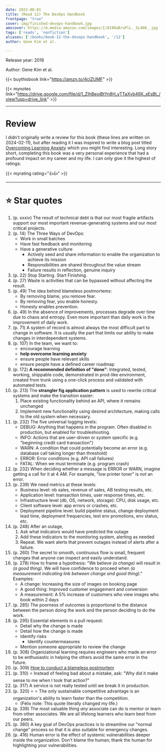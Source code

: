 ```yaml
---
date: 2022-08-01
title: (Read 12) The DevOps Handbook
frontpage: "true"
cover: img/finished-devops-handbook.jpg
amzcover: https://m.media-amazon.com/images/I/819OwBruPlL._SL400_.jpg
tags: ['reads', 'nonfiction']
aliases: ['/books/book-12-the-devops-handbook', '/12']
author: Gene Kim et al.

---
```


Release year: 2016

Author: Gene Kim et al.

{{< buythisbook link="https://amzn.to/4clZUMF" >}}

{{< mynotes link="https://drive.google.com/file/d/1_ZIhBeoiBtYn8H_vTTaXvb49X_xEsBt_/view?usp=drive_link" >}}

---

# Review

I didn't originally write a review for this book (these lines are written on 2024-02-11), but after reading it I was
inspired to write a blog post titled [Overcoming Learning
Anxiety](/overcoming-learning-anxiety) which you might find interesting.
Long story short, completing this book was a very personal experience
that had a profound impact on my career and my life. I can only give it
the highest of ratings:

{{< myrating rating="👍👍" >}}

---

# :star: Star quotes

1. (p. xxxiv) The result of technical debt is that our most fragile
   artifacts support our most important revenue-generating systems and
   our most critical projects.
1. (p. 14) The Three Ways of DevOps:
    - Work in small batches
    - Have fast feedback and monitoring
    - Have a generative culture
        - Actively seed and share information to enable the organization
          to achieve its mission
        - Responsibilities are shared throughout the value stream
        - Failure results in reflection, genuine inquiry
1. (p. 22) Stop Starting. Start Finishing.
1. (p. 27) Waste is activities that can be bypassed without affecting
   the result.
1. (p. 49) The idea behind blameless postmortems:
    - By removing blame, you remove fear.
    - By removing fear, you enable honesty.
    - Honesty enables prevention.
1. (p. 49) In the absence of improvements, processes degrade over time
   due to chaos and entropy. Even more important than daily work is the
   improvement of daily work.
1. (p. 71) A system of record is almost always the most difficult part
   to change in software. It is usually the part that limits our ability
   to make changes in interdependent systems.
1. (p. 107) In the team, we want to:
    - encourage learning
    - **help overcome learning anxiety**
    - ensure people have relevant skills
    - ensure people have a defined career roadmap
1. (p. 172) **A recommended definition of "done"**: Integrated, tested,
   working, shippable code, demonstrated in prod-like environment, created from
   trunk using a one-click process and validated with automated tests.
1. (p. 213) The **strangler fig application pattern** is used to rewrite
   critical systems and make the transition easier:
    1. Place existing functionality behind an API, where it remains
       unchanged
    1. Implement new functionality using desired architecture, making
       calls to the old system when necessary.
1. (p. 232) The five universal logging levels:
    - DEBUG: Anything that happens in the program. Often disabled in
      production, but enabled for troubleshooting.
    - INFO: Actions that are user-driven or system specific (e.g.
      "beginning credit card transaction")
    - WARN: A condition that could potentially become an error (e.g.
      database call taking longer than threshold)
    - ERROR: Error conditions (e.g. API call failures)
    - FATAL: When we must terminate (e.g. program crash)
1. (p. 232) When deciding whether a message is ERROR or WARN, imagine
   getting a call for it at 4 AM. For example, "low printer toner" is
   *not* an error.
1. (p. 239) We need metrics at these levels:
    - Business level: nb sales, revenue of sales, AB testing results,
      etc.
    - Application level: transaction times, user response times, etc.
    - Infrastructure level (db, OS, network, storage): CPU, disk usage,
      etc.
    - Client software level: app errors or crashes, etc.
    - Deployment pipeline level: build pipeline status, change
      deployment lead time, deployment frequencies, test env promotions,
      env status, etc.
1. (p. 248) After an outage,
    1. Ask what indicators would have predicted the outage
    1. Add these indicators to the monitoring system, alerting as needed
    1. Repeat. We want alerts that prevent outages instead of alerts
       after a failure.
1. (p. 260) The secret to smooth, continuous flow is small, frequent
   changes that anyone can inspect and easily understand.
1. (p. 278) How to frame a hypothesis: "We believe *(a change)* will
   result in *(a good thing)*. We will have confidence to proceed when
   *(a measurement indicating link between change and good thing)*."
   Examples:
    - A change: Increasing the size of images on booking page
    - A good thing: Improved customer engagement and conversion
    - A measurement: A 5% increase of customers who view images who book
      within 2 days
1. (p. 285) The poorness of outcomes is proportional to the distance
   between the person doing the work and the person deciding to do the
   work.
1. (p. 295) Essential elements in a pull request:
    - Detail why the change is made
    - Detail how the change is made
    - Identify risks
        - Identify countermeasures
    - Mention someone appropriate to review the change
1. (p. 308) Organizational learning requires engineers who made an error
   to be enthusiastic in helping the others avoid the same error in the
   future.
1. (p. 309) [How to conduct a blameless
   postmortem](https://gitlab.com/felleg/blameless-postmortems)
1. (p. 310) :star: Instead of feeling bad about a mistake, ask: "Why did
   it make sense to me when I took that action?"
1. (p. 317) A service is not really tested until we break it in
   production.
1. (p. 320) :star: :star: The only sustainable competitive advantage is an
   organization's ability to learn faster than the competition.
    - (Félix note: This quote literally changed my life.)
1. (p. 339) The most valuable thing *any* associate can do is mentor or
   learn from other associates. We are all lifelong learners who learn
   best from our peers.
1. (p. 380) A key goal of DevOps practices is to streamline our "normal
   change" process so that it is also suitable for emergency changes.
1. (p. 416) Human error is the effect of systemic vulnerabilities deeper
   inside the organization. Don't blame the human; thank the human for
   highlighting your vulnerabilities.
